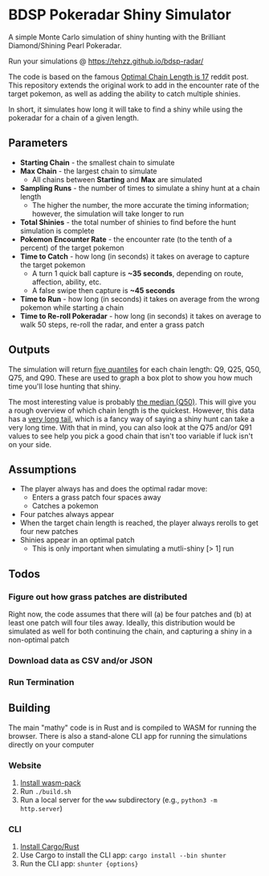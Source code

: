 # BDSP Pokeradar Shiny Simulator
A simple Monte Carlo simulation of shiny hunting with the Brilliant Diamond/Shining Pearl Pokeradar.

Run your simulations @ https://tehzz.github.io/bdsp-radar/

The code is based on the famous [Optimal Chain Length is 17](https://www.reddit.com/r/PokemonBDSP/comments/r5ngul/pok%C3%A9radar_shiny_chaining_optimal_chain_length_is/) reddit post. This repository extends the original work to add in the encounter rate of the target pokemon, as well as adding the ability to catch multiple shinies.

In short, it simulates how long it will take to find a shiny while using the pokeradar for a chain of a given length. 

## Parameters

* **Starting Chain** - the smallest chain to simulate
* **Max Chain** - the largest chain to simulate 
  * All chains between **Starting** and **Max** are simulated
* **Sampling Runs** - the number of times to simulate a shiny hunt at a chain length
  * The higher the number, the more accurate the timing information; however, the simulation will take longer to run
* **Total Shinies** - the total number of shinies to find before the hunt simulation is complete
* **Pokemon Encounter Rate** - the encounter rate (to the tenth of a percent) of the target pokemon
* **Time to Catch** - how long (in seconds) it takes on average to capture the target pokemon
  * A turn 1 quick ball capture is **~35 seconds**, depending on route, affection, ability, etc.
  * A false swipe then capture is **~45 seconds**
* **Time to Run** - how long (in seconds) it takes on average from the wrong pokemon while starting a chain
* **Time to Re-roll Pokeradar** - how long (in seconds) it takes on average to walk 50 steps, re-roll the radar, and enter a grass patch

## Outputs
The simulation will return [five quantiles](https://en.wikipedia.org/wiki/Quantile) for each chain length: Q9, Q25, Q50, Q75, and Q90. These are used to graph a box plot to show you how much time you'll lose hunting that shiny.

The most interesting value is probably [the median (Q50)](https://en.wikipedia.org/wiki/Median). This will give you a rough overview of which chain length is the quickest. However, this data has a [very long tail](https://en.wikipedia.org/wiki/Long_tail), which is a fancy way of saying a shiny hunt can take a very long time. With that in mind, you can also look at the Q75 and/or Q91 values to see help you pick a good chain that isn't too variable if luck isn't on your side.

## Assumptions
* The player always has and does the optimal radar move:
  * Enters a grass patch four spaces away
  * Catches a pokemon
* Four patches always appear
* When the target chain length is reached, the player always rerolls to get four new patches
* Shinies appear in an optimal patch
  * This is only important when simulating a mutli-shiny [> 1] run

## Todos
### Figure out how grass patches are distributed
Right now, the code assumes that there will (a) be four patches and (b) at least one patch will four tiles away. Ideally, this distribution would be simulated as well for both continuing the chain, and capturing a shiny in a non-optimal patch

### Download data as CSV and/or JSON

### Run Termination

## Building
The main "mathy" code is in Rust and is compiled to WASM for running the browser. There is also a stand-alone CLI app for running the simulations directly on your computer

### Website
1. [Install wasm-pack](https://rustwasm.github.io/wasm-pack/)
2. Run `./build.sh` 
3. Run a local server for the `www` subdirectory (e.g., `python3 -m http.server`)

### CLI
1. [Install Cargo/Rust](https://rustup.rs)
2. Use Cargo to install the CLI app: `cargo install --bin shunter`
3. Run the CLI app: `shunter {options}`
